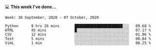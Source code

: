 💻 **This week I've done...**

<!--START_SECTION:waka-->
```text
Week: 30 September, 2020 - 07 October, 2020

Python      9 hrs 26 mins       ██████████████████████░░░   89.68 % 
HTML        45 mins             █░░░░░░░░░░░░░░░░░░░░░░░░   07.17 % 
CSV         12 mins             ░░░░░░░░░░░░░░░░░░░░░░░░░   01.96 % 
Text        5 mins              ░░░░░░░░░░░░░░░░░░░░░░░░░   00.84 % 
VimL        1 min               ░░░░░░░░░░░░░░░░░░░░░░░░░   00.25 %
```
<!--END_SECTION:waka-->
